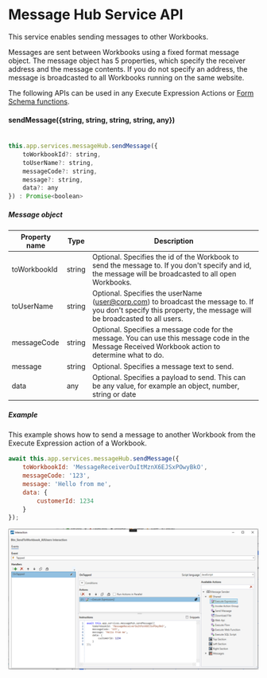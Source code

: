 # Message Hub Service API

This service enables sending messages to other Workbooks.  

Messages are sent between Workbooks using a fixed format message object. The message object has 5 properties, which specify the receiver address and the message contents. If you do not specify an address, the message is broadcasted to all Workbooks running on the same website.

The following APIs can be used in any Execute Expression Actions or [Form Schema functions](../../../forms/formschemas/functions.md).

#### sendMessage({string, string, string, string, any})

```javascript

this.app.services.messageHub.sendMessage({
    toWorkbookId?: string, 
    toUserName?: string, 
    messageCode?: string, 
    message?: string, 
    data?: any
}) : Promise<boolean>
```

##### Message object

| Property name       | Type       | Description                                      |
|---------------------|------------|------------------------------------------------- |
| toWorkbookId        | string     | Optional. Specifies the id of the Workbook to send the message to. If you don't specify and id, the message will be broadcasted to all open Workbooks.  |
| toUserName          | string     | Optional. Specifies the userName (user@corp.com) to broadcast the message to. If you don't specify this property, the message will be broadcasted to all users.                |
| messageCode         | string     | Optional. Specifies a message code for the message. You can use this message code in the Message Received Workbook action to determine what to do.   |
| message             | string     | Optional. Specifies a message text to send.    |
| data                | any        | Optional. Specifies a payload to send. This can be any value, for example an object, number, string or date |

##### Example

This example shows how to send a message to another Workbook from the Execute Expression action of a Workbook.  

```javascript
await this.app.services.messageHub.sendMessage({
	toWorkbookId: 'MessageReceiverOuItMznX6EJSxPOwyBkO',
	messageCode: '123',
	message: 'Hello from me',
	data: {
		customerId: 1234
	}
});
```

![send-message](../../../../../../images/invision/send-workbook-message.png)